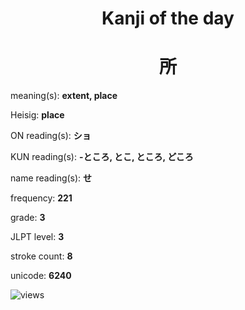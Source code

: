<h1 align="center">Kanji of the day</h1>
<h1 align="center">所</h1>
<p align="left">meaning(s): <b>extent, place</b></p>
<p align="left">Heisig: <b>place</b></p>
<p align="left">ON reading(s): <b>ショ</b></p>
<p align="left">KUN reading(s): <b>-ところ, とこ, ところ, どころ</b></p>
<p align="left">name reading(s): <b>せ</b></p>
<p align="left">frequency: <b>221</b></p>
<p align="left">grade: <b>3</b></p>
<p align="left">JLPT level: <b>3</b></p>
<p align="left">stroke count: <b>8</b></p>
<p align="left">unicode: <b>6240</b></p>
<p align="left"><img src="https://komarev.com/ghpvc/?username=tristanwagner-kanjioftheday&label=Views&color=0e75b6&style=flat" alt="views"/></p>
